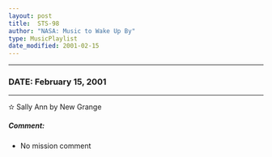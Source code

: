 ```yaml
---
layout: post
title:  STS-98
author: "NASA: Music to Wake Up By"
type: MusicPlaylist
date_modified: 2001-02-15
---
```


----
### DATE: February 15, 2001
----
✫ Sally Ann by New Grange

##### Comment:
* No mission comment
